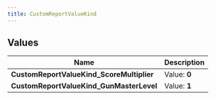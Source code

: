 ```yaml
---
title: CustomReportValueKind
---
```


## Values
| Name | Description |
| ---- | ----------- |
| **CustomReportValueKind_ScoreMultiplier** | Value: **0** |
| **CustomReportValueKind_GunMasterLevel** | Value: **1** |

